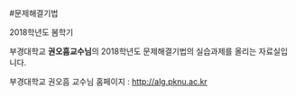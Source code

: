 #문제해결기법 

2018학년도 봄학기

부경대학교 **권오흠교수님**의 2018학년도 문제해결기법의 실습과제를 올리는 자료실입니다.


부경대학교 권오흠 교수님 홈페이지 : http://alg.pknu.ac.kr
